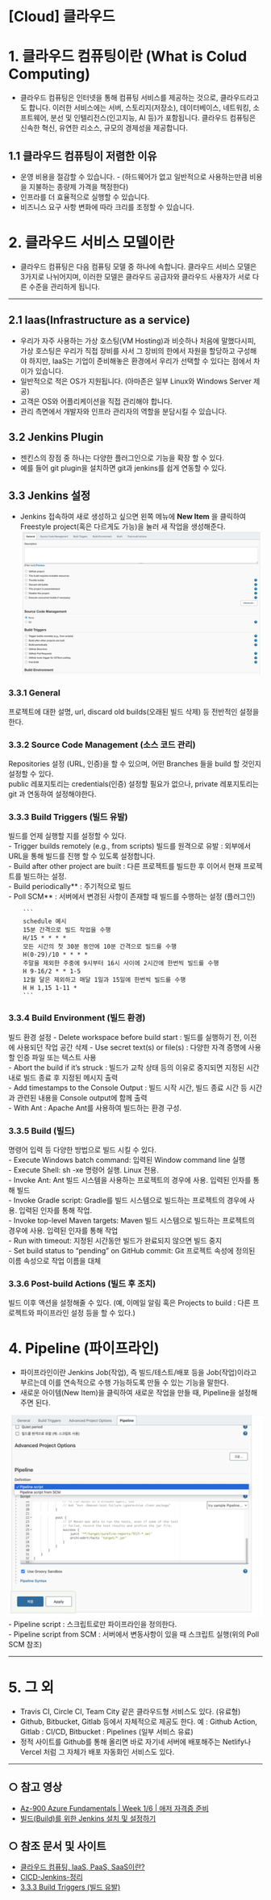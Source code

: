 [Cloud] 클라우드
======================
# 1. 클라우드 컴퓨팅이란 (What is Colud Computing) 
* 클라우드 컴퓨팅은 인터넷을 통해 컴퓨팅 서비스를 제공하는 것으로, 클라우드라고도 합니다. 이러한 서비스에는 서버, 스토리지(저장소), 데이터베이스, 네트워킹, 소프트웨어, 분선 및 인텔리전스(인고지능, AI 등)가 포함됩니다. 클라우드 컴퓨팅은 신속한 혁신, 유연한 리소스, 규모의 경제성을 제공합니다.

## 1.1 클라우드 컴퓨팅이 저렴한 이유
* 운영 비용을 절감할 수 있습니다. - (하드웨어가 없고 일반적으로 사용하는만큼 비용을 지불하는 종량제 가격을 책정한다)
* 인프라를 더 효율적으로 실행할 수 있습니다.
* 비즈니스 요구 사항 변화에 따라 크리를 조정할 수 있습니다.

# 2. 클라우드 서비스 모델이란
* 클라우드 컴퓨팅은 다음 컴퓨팅 모델 중 하나에 속합니다. 클라우드 서비스 모델은 3가지로 나뉘어지며, 이러한 모델은 클라우드 공급자와 클라우드 사용자가 서로 다른 수준을
 관리하게 됩니다.
***
## 2.1 laas(Infrastructure as a service)
* 우리가 자주 사용하는 가상 호스팅(VM Hosting)과 비슷하나 처음에 말했다시피, 가상 호스팅은 우리가 직접 장비를 사서 그 장비의 한에서 자원을 할당하고 구성해야 하지만, IaaS는 기업이 준비해놓은 환경에서 우리가 선택할 수 있다는 점에서 차이가 있습니다.
* 일반적으로 적은 OS가 지원됩니다. (아마존은 일부 Linux와 Windows Server 제공)
* 고객은 OS와 어플리케이션을 직접 관리해야 합니다.
* 관리 측면에서 개발자와 인프라 관리자의 역할을 분담시킬 수 있습니다.

## 3.2 Jenkins Plugin
* 젠킨스의 장점 중 하나는 다양한 플러그인으로 기능을 확장 할 수 있다.   
*  예를 들어 git plugin을 설치하면 git과 jenkins를 쉽게 연동할 수 있다.


## 3.3 Jenkins 설정
* Jenkins 접속하여 새로 생성하고 싶으면 왼쪽 메뉴에 **New Item** 을 클릭하여 Freestyle project(혹은 다르게도 가능)을 눌러 새 작업을 생성해준다.
<img src="/KR/Guidebook/Jenkins/jenkins_configure.png" alt="jenkins_configure" title="jenkins_configure"></img>


 ### 3.3.1 General
프로젝트에 대한 설명, url, discard old builds(오래된 빌드 삭제) 등 전반적인 설정을 한다.

 ### 3.3.2 Source Code Management (소스 코드 관리)
 Repositories 설정 (URL, 인증)을 할 수 있으며, 어떤 Branches 들을 build 할 것인지 설정할 수 있다.   
 public 레포지토리는 credentials(인증) 설정할 필요가 없으나, private 레포지토리는 git 과 연동하여 설정해야한다.

 ###  3.3.3 Build Triggers (빌드 유발)
빌드를 언제 실행할 지를 설정할 수 있다.   
    - Trigger builds remotely (e.g., from scripts) 빌드를 원격으로 유발 : 외부에서 URL을 통해 빌드를 진행 할 수 있도록 설정합니다.   
    - Build after other project are built : 다른 프로젝트를 빌드한 후 이어서 현재 프로젝트를 빌드하는 설정.    
    - Build periodically** : 주기적으로 빌드   
    - Poll SCM** : 서버에서 변경된 사항이 존재할 때 빌드를 수행하는 설정  (플러그인)   

        ```
        schedule 예시
        15분 간격으로 빌드 작업을 수행
        H/15 * * * *
        모든 시간의 첫 30분 동안에 10분 간격으로 빌드를 수행
        H(0-29)/10 * * * *
        주말을 제외한 주중에 9시부터 16시 사이에 2시간에 한번씩 빌드를 수행
        H 9-16/2 * * 1-5
        12월 달은 제외하고 매달 1일과 15일에 한번씩 빌드를 수행
        H H 1,15 1-11 * 
        ```


 ### 3.3.4 Build Environment (빌드 환경)
 빌드 환경 설정
    - Delete workspace before build start : 빌드를 실행하기 전, 이전에 사용되던 작업 공간 삭제 
    - Use secret text(s) or file(s) : 다양한 자격 증명에 사용할 인증 파일 또는 텍스트 사용    
    - Abort the build if it’s struck : 빌드가 교착 상태 등의 이유로 중지되면 지정된 시간 내로 빌드 종료 후 지정된 메시지 출력    
    - Add timestamps to the Console Output : 빌드 시작 시간, 빌드 종료 시간 등 시간과 관련된 내용을 Console output에 함께 출력  
    - With Ant : Apache Ant를 사용하여 빌드하는 환경 구성. 

 ### 3.3.5 Build (빌드)
 명령어 입력 등 다양한 방법으로 빌드 시킬 수 있다.   
    - Execute Windows batch command: 입력된 Window command line 실행   
    - Execute Shell: sh -xe 명령어 실행. Linux 전용.   
    - Invoke Ant: Ant 빌드 시스템을 사용하는 프로젝트의 경우에 사용. 입력된 인자를 통해 빌드   
    - Invoke Gradle script: Gradle를 빌드 시스템으로 빌드하는 프로젝트의 경우에 사용. 입력된 인자를 통해 작업.   
    - Invoke top-level Maven targets: Maven 빌드 시스템으로 빌드하는 프로젝트의 경우에 사용. 입력된 인자를 통해 작업   
    - Run with timeout: 지정된 시간동안 빌드가 완료되지 않으면 빌드 중지   
    - Set build status to “pending” on GitHub commit: Git 프로젝트 속성에 정의된 이름 속성으로 작업 이름을 대체    

### 3.3.6 Post-build Actions (빌드 후 조치)
빌드 이후 액션을 설정해줄 수 있다. (예, 이메일 알림 혹은 Projects to build : 다른 프로젝트와 파이프라인 설정 등을 할 수 있다.)


# 4. Pipeline (파이프라인)
* 파이프라인이란 Jenkins Job(작업), 즉 빌드/테스트/배포 등을 Job(작업)이라고 부르는데 이를 연속적으로 수행 가능하도록 만들 수 있는 기능을 말한다.
* 새로운 아이템(New Item)을 클릭하여 새로운 작업을 만들 때, Pipeline을 설정해주면 된다.   

<img src="/KR/Guidebook/Jenkins/jenkins_pipeline_script.png" alt="jenkins_pipeline_script" title="jenkins_pipeline_script"></img>   
    - Pipeline script : 스크립트로만 파이프라인을 정의한다.   
    - Pipeline script from SCM : 서버에서 변동사항이 있을 때 스크립트 실행(위의 Poll SCM 참조)

****
# 5. 그 외
* Travis CI, Circle CI, Team City 같은 클라우드형 서비스도 있다. (유료형)
* Github, Bitbucket, Gitlab 등에서 자체적으로 제공도 한다. 예 : Github Action, Gitlab : CI/CD, Bitbucket : Pipelines (일부 서비스 유료)
* 정적 사이트를 Github를 통해 올리면 바로 자기네 서버에 배포해주는 Netlify나 Vercel 처럼 그 자체가 배포 자동화인 서비스도 있다.
***** 

## ○ 참고 영상
* [Az-900 Azure Fundamentals | Week 1/6 | 애저 자격증 준비](https://youtu.be/GgKAkAWLnPw)
* [빌드(Build)를 위한 Jenkins 설치 및 설정하기](https://youtu.be/m0tky1jyP-0)


## ○ 참조 문서 및 사이트
* [클라우드 컴퓨팅, IaaS, PaaS, SaaS이란?](https://wnsgml972.github.io/network/2018/08/14/network_cloud-computing/) 
* [CICD-Jenkins-정리](https://velog.io/@jellyb3ar/CICD-Jenkins-%EC%A0%95%EB%A6%AC)
* [3.3.3 Build Triggers (빌드 유발)](https://blog.naver.com/special9486/220274932377)

